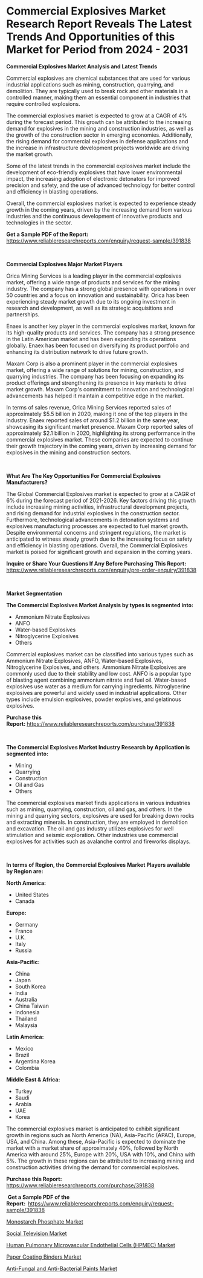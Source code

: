 <p><h1>Commercial Explosives Market Research Report Reveals The Latest Trends And Opportunities of this Market for Period from 2024 - 2031</h1></p><p><strong>Commercial Explosives Market Analysis and Latest Trends</strong></p>
<p><p>Commercial explosives are chemical substances that are used for various industrial applications such as mining, construction, quarrying, and demolition. They are typically used to break rock and other materials in a controlled manner, making them an essential component in industries that require controlled explosions.</p><p>The commercial explosives market is expected to grow at a CAGR of 4% during the forecast period. This growth can be attributed to the increasing demand for explosives in the mining and construction industries, as well as the growth of the construction sector in emerging economies. Additionally, the rising demand for commercial explosives in defense applications and the increase in infrastructure development projects worldwide are driving the market growth.</p><p>Some of the latest trends in the commercial explosives market include the development of eco-friendly explosives that have lower environmental impact, the increasing adoption of electronic detonators for improved precision and safety, and the use of advanced technology for better control and efficiency in blasting operations.</p><p>Overall, the commercial explosives market is expected to experience steady growth in the coming years, driven by the increasing demand from various industries and the continuous development of innovative products and technologies in the sector.</p></p>
<p><strong>Get a Sample PDF of the Report:&nbsp;</strong> <a href="https://www.reliableresearchreports.com/enquiry/request-sample/391838">https://www.reliableresearchreports.com/enquiry/request-sample/391838</a></p>
<p>&nbsp;</p>
<p><strong>Commercial Explosives Major Market Players</strong></p>
<p><p>Orica Mining Services is a leading player in the commercial explosives market, offering a wide range of products and services for the mining industry. The company has a strong global presence with operations in over 50 countries and a focus on innovation and sustainability. Orica has been experiencing steady market growth due to its ongoing investment in research and development, as well as its strategic acquisitions and partnerships.</p><p>Enaex is another key player in the commercial explosives market, known for its high-quality products and services. The company has a strong presence in the Latin American market and has been expanding its operations globally. Enaex has been focused on diversifying its product portfolio and enhancing its distribution network to drive future growth.</p><p>Maxam Corp is also a prominent player in the commercial explosives market, offering a wide range of solutions for mining, construction, and quarrying industries. The company has been focusing on expanding its product offerings and strengthening its presence in key markets to drive market growth. Maxam Corp's commitment to innovation and technological advancements has helped it maintain a competitive edge in the market.</p><p>In terms of sales revenue, Orica Mining Services reported sales of approximately $5.5 billion in 2020, making it one of the top players in the industry. Enaex reported sales of around $1.2 billion in the same year, showcasing its significant market presence. Maxam Corp reported sales of approximately $2.1 billion in 2020, highlighting its strong performance in the commercial explosives market. These companies are expected to continue their growth trajectory in the coming years, driven by increasing demand for explosives in the mining and construction sectors.</p></p>
<p>&nbsp;</p>
<p><strong>What Are The Key Opportunities For Commercial Explosives Manufacturers?</strong></p>
<p><p>The Global Commercial Explosives market is expected to grow at a CAGR of 6% during the forecast period of 2021-2026. Key factors driving this growth include increasing mining activities, infrastructural development projects, and rising demand for industrial explosives in the construction sector. Furthermore, technological advancements in detonation systems and explosives manufacturing processes are expected to fuel market growth. Despite environmental concerns and stringent regulations, the market is anticipated to witness steady growth due to the increasing focus on safety and efficiency in blasting operations. Overall, the Commercial Explosives market is poised for significant growth and expansion in the coming years.</p></p>
<p><strong>Inquire or Share Your Questions If Any Before Purchasing This Report:</strong> <a href="https://www.reliableresearchreports.com/enquiry/pre-order-enquiry/391838">https://www.reliableresearchreports.com/enquiry/pre-order-enquiry/391838</a></p>
<p>&nbsp;</p>
<p><strong>Market Segmentation</strong></p>
<p><strong>The Commercial Explosives Market Analysis by types is segmented into:</strong></p>
<p><ul><li>Ammonium Nitrate Explosives</li><li>ANFO</li><li>Water-based Explosives</li><li>Nitroglycerine Explosives</li><li>Others</li></ul></p>
<p><p>Commercial explosives market can be classified into various types such as Ammonium Nitrate Explosives, ANFO, Water-based Explosives, Nitroglycerine Explosives, and others. Ammonium Nitrate Explosives are commonly used due to their stability and low cost. ANFO is a popular type of blasting agent combining ammonium nitrate and fuel oil. Water-based explosives use water as a medium for carrying ingredients. Nitroglycerine explosives are powerful and widely used in industrial applications. Other types include emulsion explosives, powder explosives, and gelatinous explosives.</p></p>
<p><strong>Purchase this Report:&nbsp;</strong><a href="https://www.reliableresearchreports.com/purchase/391838">https://www.reliableresearchreports.com/purchase/391838</a></p>
<p>&nbsp;</p>
<p><strong>The Commercial Explosives Market Industry Research by Application is segmented into:</strong></p>
<p><ul><li>Mining</li><li>Quarrying</li><li>Construction</li><li>Oil and Gas</li><li>Others</li></ul></p>
<p><p>The commercial explosives market finds applications in various industries such as mining, quarrying, construction, oil and gas, and others. In the mining and quarrying sectors, explosives are used for breaking down rocks and extracting minerals. In construction, they are employed in demolition and excavation. The oil and gas industry utilizes explosives for well stimulation and seismic exploration. Other industries use commercial explosives for activities such as avalanche control and fireworks displays.</p></p>
<p>&nbsp;</p>
<p><strong>In terms of Region, the Commercial Explosives Market Players available by Region are:</strong></p>
<p>
    <p> <strong> North America: </strong>
        <ul>
            <li>United States</li>
            <li>Canada</li>
        </ul>
        </p> 
    <p> <strong> Europe: </strong>
        <ul>
            <li>Germany</li>
            <li>France</li>
            <li>U.K.</li>
            <li>Italy</li>
            <li>Russia</li>
        </ul>
        </p> 
    <p> <strong> Asia-Pacific: </strong>
        <ul>
            <li>China</li>
            <li>Japan</li>
            <li>South Korea</li>
            <li>India</li>
            <li>Australia</li>
            <li>China Taiwan</li>
            <li>Indonesia</li>
            <li>Thailand</li>
            <li>Malaysia</li>
        </ul>
        </p> 
    <p> <strong> Latin America: </strong>
        <ul>
            <li>Mexico</li>
            <li>Brazil</li>
            <li>Argentina Korea</li>
            <li>Colombia</li>
        </ul>
        </p> 
    <p> <strong> Middle East & Africa: </strong>
        <ul>
            <li>Turkey</li>
            <li>Saudi</li>
            <li>Arabia</li>
            <li>UAE</li>
            <li>Korea</li>
        </ul>
    </p>
    </p>
<p><p>The commercial explosives market is anticipated to exhibit significant growth in regions such as North America (NA), Asia-Pacific (APAC), Europe, USA, and China. Among these, Asia-Pacific is expected to dominate the market with a market share of approximately 40%, followed by North America with around 25%, Europe with 20%, USA with 10%, and China with 5%. The growth in these regions can be attributed to increasing mining and construction activities driving the demand for commercial explosives.</p></p>
<p><strong>Purchase this Report: </strong><a href="https://www.reliableresearchreports.com/purchase/391838">https://www.reliableresearchreports.com/purchase/391838</a></p>
<p>&nbsp;<strong>Get a Sample PDF of the Report:&nbsp;&nbsp;</strong><a href="https://www.reliableresearchreports.com/enquiry/request-sample/391838">https://www.reliableresearchreports.com/enquiry/request-sample/391838</a></p>
<p><strong></strong></p>
<p><p><a href="https://view.publitas.com/reportprime-1/monostarch-phosphate-market-share-market-new-trends-analysis-report-by-type-by-application-by-end-use-by-region-and-segment-forecasts-2024-2031/">Monostarch Phosphate Market</a></p><p><a href="https://view.publitas.com/reportprime-1/social-television-market-provides-a-comprehensive-analysis-including-a-macro-overview-of-the-market-as-well-as-micro-details-such-as-market-size-and-competitive-landscape/">Social Television Market</a></p><p><a href="https://github.com/timeliteaut/Market-Research-Report-List-1/blob/main/human-pulmonary-microvascular-endothelial-cells-hpmec-market.md">Human Pulmonary Microvascular Endothelial Cells (HPMEC) Market</a></p><p><a href="https://iodized-pantydraco-05c.notion.site/Paper-Coating-Binders-Market-Centers-on-Aspects-such-as-Market-Growth-Market-Share-Market-Opportun-4bf511aa1b564e158d53a0c44ccab878">Paper Coating Binders Market</a></p><p><a href="https://noble-drawer-34c.notion.site/Anti-Fungal-and-Anti-Bacterial-Paints-Market-Size-Growth-and-Forecast-from-2024-2031-9fcd9bf3156f49c7a5fdcd9c509c643f">Anti-Fungal and Anti-Bacterial Paints Market</a></p></p>